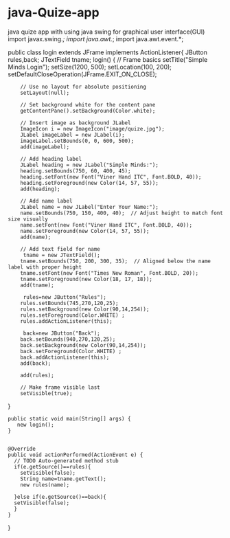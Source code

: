 # java-Quize-app
java quize app with using java swing for graphical user interface(GUI)
import javax.swing.*;
import java.awt.*;
import java.awt.event.*;


public class login extends JFrame implements ActionListener{
  JButton rules,back;
  JTextField tname;
    login() {
        // Frame basics
        setTitle("Simple Minds Login");
        setSize(1200, 500);
        setLocation(100, 200);
        setDefaultCloseOperation(JFrame.EXIT_ON_CLOSE);

        // Use no layout for absolute positioning
        setLayout(null);

        // Set background white for the content pane
        getContentPane().setBackground(Color.white);

        // Insert image as background JLabel
        ImageIcon i = new ImageIcon("image/quize.jpg");
        JLabel imageLabel = new JLabel(i);
        imageLabel.setBounds(0, 0, 600, 500);
        add(imageLabel);

        // Add heading label
        JLabel heading = new JLabel("Simple Minds:");
        heading.setBounds(750, 60, 400, 45);
        heading.setFont(new Font("Viner Hand ITC", Font.BOLD, 40));
        heading.setForeground(new Color(14, 57, 55));
        add(heading);

        // Add name label
        JLabel name = new JLabel("Enter Your Name:");
        name.setBounds(750, 150, 400, 40);  // Adjust height to match font size visually
        name.setFont(new Font("Viner Hand ITC", Font.BOLD, 40));
        name.setForeground(new Color(14, 57, 55));
        add(name);

        // Add text field for name
         tname = new JTextField();
        tname.setBounds(750, 200, 300, 35);  // Aligned below the name label with proper height
        tname.setFont(new Font("Times New Roman", Font.BOLD, 20));
        tname.setForeground(new Color(18, 17, 18));
        add(tname);

         rules=new JButton("Rules");
        rules.setBounds(745,270,120,25);
        rules.setBackground(new Color(90,14,254));
        rules.setForeground(Color.WHITE) ;
        rules.addActionListener(this);

         back=new JButton("Back");
        back.setBounds(940,270,120,25);
        back.setBackground(new Color(90,14,254));
        back.setForeground(Color.WHITE) ;
        back.addActionListener(this);
        add(back);
          
        add(rules);

        // Make frame visible last
        setVisible(true);

 }
 

    public static void main(String[] args) {
       new login();       
    }


    @Override
    public void actionPerformed(ActionEvent e) {
      // TODO Auto-generated method stub
      if(e.getSource()==rules){
        setVisible(false);
        String name=tname.getText();
        new rules(name);

      }else if(e.getSource()==back){
      setVisible(false);
      }
    }
    
}
